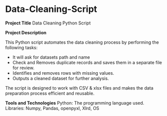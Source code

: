 # Data-Cleaning-Script

**Project Title**
Data Cleaning Python Script

**Project Description**

This Python script automates the data cleaning process by performing the following tasks:
- It will ask for datasets path and name
- Check and Removes duplicate records and saves them in a separate file for review.
- Identifies and removes rows with missing values.
- Outputs a cleaned dataset for further analysis.

The script is designed to work with CSV & xlsx files and makes the data preparation process efficient and reusable.

**Tools and Technologies**
Python: The programming language used.
Libraries: Numpy, Pandas, openpyxl, Xlrd, OS
